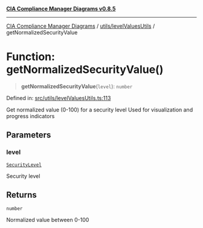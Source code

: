 [**CIA Compliance Manager Diagrams v0.8.5**](../../../README.md)

***

[CIA Compliance Manager Diagrams](../../../modules.md) / [utils/levelValuesUtils](../README.md) / getNormalizedSecurityValue

# Function: getNormalizedSecurityValue()

> **getNormalizedSecurityValue**(`level`): `number`

Defined in: [src/utils/levelValuesUtils.ts:113](https://github.com/Hack23/cia-compliance-manager/blob/3ae0301247f765ba03c8c0fe645db4718bb8af76/src/utils/levelValuesUtils.ts#L113)

Get normalized value (0-100) for a security level
Used for visualization and progress indicators

## Parameters

### level

[`SecurityLevel`](../../../types/cia/type-aliases/SecurityLevel.md)

Security level

## Returns

`number`

Normalized value between 0-100
